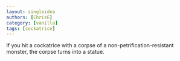 ```yaml
---
layout: singleidea
authors: [ChrisE]
category: [vanilla]
tags: [cockatrice]
---
```

If you hit a cockatrice with a corpse of a non-petrification-resistant monster, the corpse turns into a statue.
